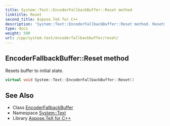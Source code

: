 ```yaml
---
title: System::Text::EncoderFallbackBuffer::Reset method
linktitle: Reset
second_title: Aspose.TeX for C++
description: 'System::Text::EncoderFallbackBuffer::Reset method. Resets buffer to initial state in C++.'
type: docs
weight: 500
url: /cpp/system.text/encoderfallbackbuffer/reset/
---
```

## EncoderFallbackBuffer::Reset method


Resets buffer to initial state.

```cpp
virtual void System::Text::EncoderFallbackBuffer::Reset()
```

## See Also

* Class [EncoderFallbackBuffer](../)
* Namespace [System::Text](../../)
* Library [Aspose.TeX for C++](../../../)

